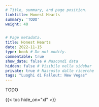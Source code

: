 ```yaml
---
# Title, summary, and page position.
linktitle: Honest Hearts
summary: 'TODO'
weight: 40


# Page metadata.
title: Honest Hearts
date: 2022-11-15
type: book # Do not modify.
commentable: true
show_date: false # Nascondi data
hidden: false # Visibile nella sidebar
private: true # Nascosto dalle ricerche
tags: "Luoghi di Fallout: New Vegas"
---
```


TODO

{{< toc hide_on="xl" >}}